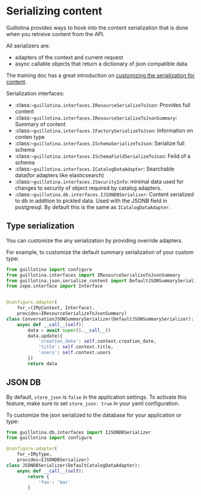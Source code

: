 # Serializing content

Guillotina provides ways to hook into the content serialization
that is done when you retreive content from the API.

All serializers are:

- adapters of the context and current request
- async callable objects that return a dictionary of json compatible data

The training doc has a great introduction on
[customizing the serialization for content](../training/extending/serialize.html).


Serialization interfaces:

- :class:`~guillotina.interfaces.IResourceSerializeToJson`: Provides full content
- :class:`~guillotina.interfaces.IResourceSerializeToJsonSummary`: Summary of content
- :class:`~guillotina.interfaces.IFactorySerializeToJson`: Information on conten type
- :class:`~guillotina.interfaces.ISchemaSerializeToJson`: Serialize full schema
- :class:`~guillotina.interfaces.ISchemaFieldSerializeToJson`: Feild of a schema
- :class:`~guillotina.interfaces.ICatalogDataAdapter`: Searchable data(for adapters like elasticsearch)
- :class:`~guillotina.interfaces.ISecurityInfo`: minimal data used for changes
  to security of object required by catalog adapters.
- :class:`~guillotina.db.interfaces.IJSONDBSerializer`: Content serialized to db
  in addition to pickled data. Used with the JSONB field in postgresql.
  By default this is the same as `ICatalogDataAdapter`.


## Type serialization

You can customize the any serialization by providing override adapters.

For example, to customize the default summary serialization of your custom type:

```python
from guillotina import configure
from guillotina.interfaces import IResourceSerializeToJsonSummary
from guillotina.json.serialize_content import DefaultJSONSummarySerializer
from zope.interface import Interface


@configure.adapter(
    for_=(IMyContext, Interface),
    provides=IResourceSerializeToJsonSummary)
class ConversationJSONSummarySerializer(DefaultJSONSummarySerializer):
    async def __call__(self):
        data = await super().__call__()
        data.update({
            'creation_date': self.context.creation_date,
            'title': self.context.title,
            'users': self.context.users
        })
        return data
```


## JSON DB

By default, `store_json` is `false` in the application settings. To activate this
feature, make sure to set `store_json: true` in your yaml configuration.

To customize the json serialized to the database for your application or type:

```python
from guillotina.db.interfaces import IJSONDBSerializer
from guillotina import configure

@configure.adapter(
    for_=IMyType,
    provides=IJSONDBSerializer)
class JSONDBSerializer(DefaultCatalogDataAdapter):
    async def __call__(self):
        return {
            'foo': 'bar'
        }
```
